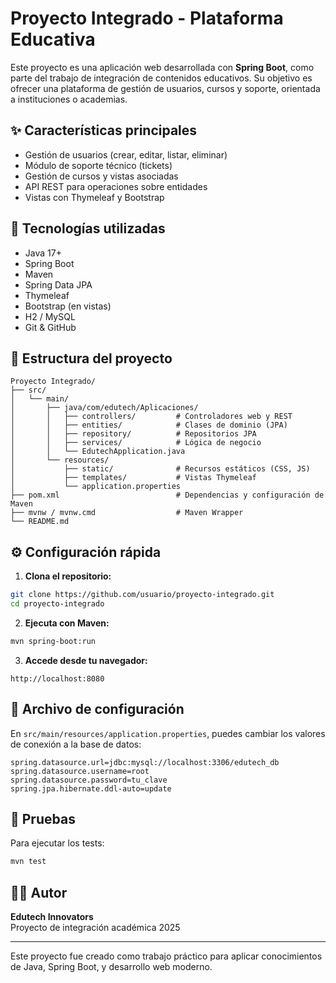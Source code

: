 
# Proyecto Integrado - Plataforma Educativa

Este proyecto es una aplicación web desarrollada con **Spring Boot**, como parte del trabajo de integración de contenidos educativos. Su objetivo es ofrecer una plataforma de gestión de usuarios, cursos y soporte, orientada a instituciones o academias.

## ✨ Características principales

- Gestión de usuarios (crear, editar, listar, eliminar)
- Módulo de soporte técnico (tickets)
- Gestión de cursos y vistas asociadas
- API REST para operaciones sobre entidades
- Vistas con Thymeleaf y Bootstrap

## 🧰 Tecnologías utilizadas

- Java 17+
- Spring Boot
- Maven
- Spring Data JPA
- Thymeleaf
- Bootstrap (en vistas)
- H2 / MySQL
- Git & GitHub

## 📁 Estructura del proyecto

```
Proyecto Integrado/
├── src/
│   └── main/
│       ├── java/com/edutech/Aplicaciones/
│       │   ├── controllers/         # Controladores web y REST
│       │   ├── entities/            # Clases de dominio (JPA)
│       │   ├── repository/          # Repositorios JPA
│       │   ├── services/            # Lógica de negocio
│       │   └── EdutechApplication.java
│       └── resources/
│           ├── static/              # Recursos estáticos (CSS, JS)
│           ├── templates/           # Vistas Thymeleaf
│           └── application.properties
├── pom.xml                          # Dependencias y configuración de Maven
├── mvnw / mvnw.cmd                  # Maven Wrapper
└── README.md
```

## ⚙️ Configuración rápida

1. **Clona el repositorio:**
```bash
git clone https://github.com/usuario/proyecto-integrado.git
cd proyecto-integrado
```

2. **Ejecuta con Maven:**
```bash
mvn spring-boot:run
```

3. **Accede desde tu navegador:**
```
http://localhost:8080
```

## 📄 Archivo de configuración

En `src/main/resources/application.properties`, puedes cambiar los valores de conexión a la base de datos:

```properties
spring.datasource.url=jdbc:mysql://localhost:3306/edutech_db
spring.datasource.username=root
spring.datasource.password=tu_clave
spring.jpa.hibernate.ddl-auto=update
```

## 🧪 Pruebas

Para ejecutar los tests:
```bash
mvn test
```

## 👨‍💻 Autor

**Edutech Innovators**  
Proyecto de integración académica 2025

---

Este proyecto fue creado como trabajo práctico para aplicar conocimientos de Java, Spring Boot, y desarrollo web moderno.
